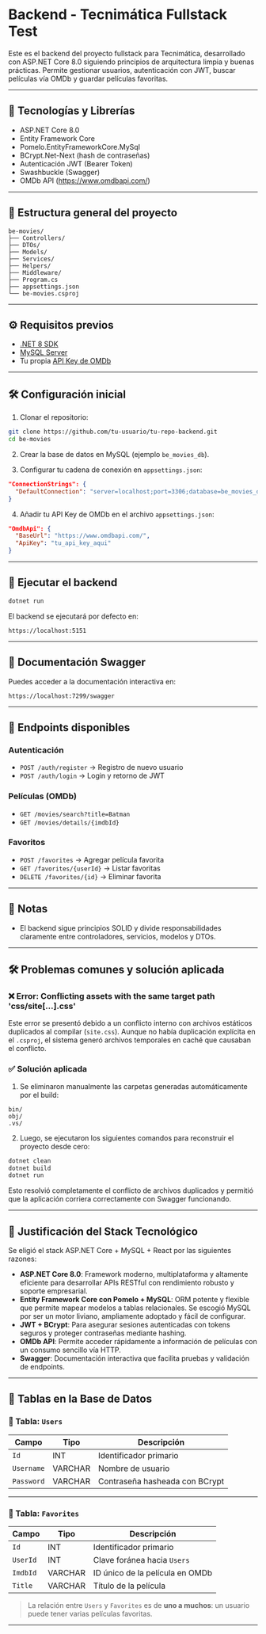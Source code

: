 
# Backend - Tecnimática Fullstack Test

Este es el backend del proyecto fullstack para Tecnimática, desarrollado con ASP.NET Core 8.0 siguiendo principios de arquitectura limpia y buenas prácticas. Permite gestionar usuarios, autenticación con JWT, buscar películas vía OMDb y guardar películas favoritas.

---

## 🧱 Tecnologías y Librerías

- ASP.NET Core 8.0
- Entity Framework Core
- Pomelo.EntityFrameworkCore.MySql
- BCrypt.Net-Next (hash de contraseñas)
- Autenticación JWT (Bearer Token)
- Swashbuckle (Swagger)
- OMDb API (https://www.omdbapi.com/)

---

## 📁 Estructura general del proyecto

```
be-movies/
├── Controllers/
├── DTOs/
├── Models/
├── Services/
├── Helpers/
├── Middleware/
├── Program.cs
├── appsettings.json
└── be-movies.csproj
```

---

## ⚙️ Requisitos previos

- [.NET 8 SDK](https://dotnet.microsoft.com/en-us/download/dotnet/8.0)
- [MySQL Server](https://dev.mysql.com/downloads/)
- Tu propia [API Key de OMDb](https://www.omdbapi.com/apikey.aspx)

---

## 🛠️ Configuración inicial

1. Clonar el repositorio:

```bash
git clone https://github.com/tu-usuario/tu-repo-backend.git
cd be-movies
```

2. Crear la base de datos en MySQL (ejemplo `be_movies_db`).

3. Configurar tu cadena de conexión en `appsettings.json`:

```json
"ConnectionStrings": {
  "DefaultConnection": "server=localhost;port=3306;database=be_movies_db;user=root;password=tu_password"
}
```

4. Añadir tu API Key de OMDb en el archivo `appsettings.json`:

```json
"OmdbApi": {
  "BaseUrl": "https://www.omdbapi.com/",
  "ApiKey": "tu_api_key_aqui"
}
```

---

## 🚀 Ejecutar el backend

```bash
dotnet run
```

El backend se ejecutará por defecto en:

```
https://localhost:5151
```

---

## 🧪 Documentación Swagger

Puedes acceder a la documentación interactiva en:

```
https://localhost:7299/swagger
```

---

## 🔐 Endpoints disponibles

### Autenticación

- `POST /auth/register` → Registro de nuevo usuario
- `POST /auth/login` → Login y retorno de JWT

### Películas (OMDb)

- `GET /movies/search?title=Batman`
- `GET /movies/details/{imdbId}`

### Favoritos

- `POST /favorites` → Agregar película favorita
- `GET /favorites/{userId}` → Listar favoritas
- `DELETE /favorites/{id}` → Eliminar favorita

---

## 🧾 Notas

- El backend sigue principios SOLID y divide responsabilidades claramente entre controladores, servicios, modelos y DTOs.

---

## 🛠️ Problemas comunes y solución aplicada

### ❌ Error: Conflicting assets with the same target path 'css/site[...].css'

Este error se presentó debido a un conflicto interno con archivos estáticos duplicados al compilar (`site.css`). Aunque no había duplicación explícita en el `.csproj`, el sistema generó archivos temporales en caché que causaban el conflicto.

### ✅ Solución aplicada

1. Se eliminaron manualmente las carpetas generadas automáticamente por el build:

```
bin/
obj/
.vs/
```

2. Luego, se ejecutaron los siguientes comandos para reconstruir el proyecto desde cero:

```bash
dotnet clean
dotnet build
dotnet run
```

Esto resolvió completamente el conflicto de archivos duplicados y permitió que la aplicación corriera correctamente con Swagger funcionando.

---

## 📌 Justificación del Stack Tecnológico

Se eligió el stack ASP.NET Core + MySQL + React por las siguientes razones:

- **ASP.NET Core 8.0**: Framework moderno, multiplataforma y altamente eficiente para desarrollar APIs RESTful con rendimiento robusto y soporte empresarial.
- **Entity Framework Core con Pomelo + MySQL**: ORM potente y flexible que permite mapear modelos a tablas relacionales. Se escogió MySQL por ser un motor liviano, ampliamente adoptado y fácil de configurar.
- **JWT + BCrypt**: Para asegurar sesiones autenticadas con tokens seguros y proteger contraseñas mediante hashing.
- **OMDb API**: Permite acceder rápidamente a información de películas con un consumo sencillo vía HTTP.
- **Swagger**: Documentación interactiva que facilita pruebas y validación de endpoints.

---

## 🧩 Tablas en la Base de Datos

### 📄 Tabla: `Users`

| Campo        | Tipo       | Descripción                        |
|--------------|------------|------------------------------------|
| `Id`         | INT        | Identificador primario             |
| `Username`   | VARCHAR    | Nombre de usuario                  |
| `Password`   | VARCHAR    | Contraseña hasheada con BCrypt     |

---

### 📄 Tabla: `Favorites`

| Campo        | Tipo       | Descripción                        |
|--------------|------------|------------------------------------|
| `Id`         | INT        | Identificador primario             |
| `UserId`     | INT        | Clave foránea hacia `Users`        |
| `ImdbId`     | VARCHAR    | ID único de la película en OMDb    |
| `Title`      | VARCHAR    | Título de la película              |

> La relación entre `Users` y `Favorites` es de **uno a muchos**: un usuario puede tener varias películas favoritas.

---
